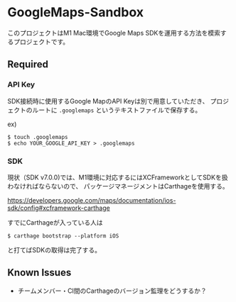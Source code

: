 # GoogleMaps-Sandbox

このプロジェクトはM1 Mac環境でGoogle Maps SDKを運用する方法を模索するプロジェクトです。

## Required

### API Key

SDK接続時に使用するGoogle MapのAPI Keyは別で用意していただき、
プロジェクトのルートに `.googlemaps` というテキストファイルで保存する。

ex)
```
$ touch .googlemaps
$ echo YOUR_GOOGLE_API_KEY > .googlemaps
```

### SDK

現状（SDK v7.0.0)では、M1環境に対応するにはXCFrameworkとしてSDKを扱わなければならないので、
パッケージマネージメントはCarthageを使用する。

https://developers.google.com/maps/documentation/ios-sdk/config#xcframework-carthage

すでにCarthageが入っている人は

`$ carthage bootstrap --platform iOS`

と打てばSDKの取得は完了する。

## Known Issues

- チームメンバー・CI間のCarthageのバージョン監理をどうするか？
